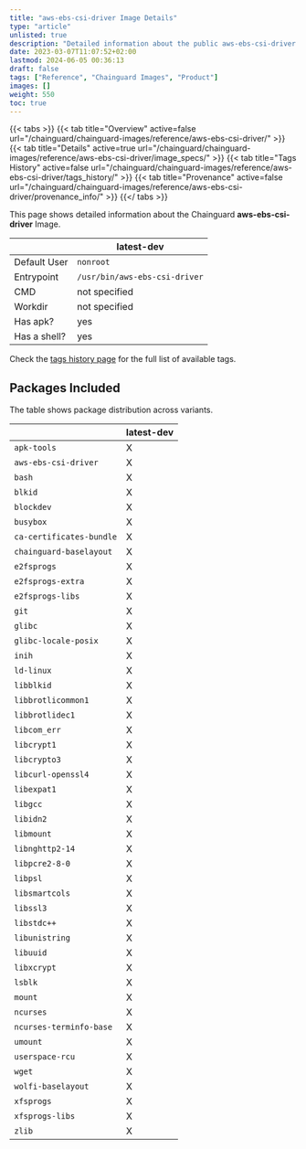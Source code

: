 ```yaml
---
title: "aws-ebs-csi-driver Image Details"
type: "article"
unlisted: true
description: "Detailed information about the public aws-ebs-csi-driver Chainguard Image."
date: 2023-03-07T11:07:52+02:00
lastmod: 2024-06-05 00:36:13
draft: false
tags: ["Reference", "Chainguard Images", "Product"]
images: []
weight: 550
toc: true
---
```


{{< tabs >}}
{{< tab title="Overview" active=false url="/chainguard/chainguard-images/reference/aws-ebs-csi-driver/" >}}
{{< tab title="Details" active=true url="/chainguard/chainguard-images/reference/aws-ebs-csi-driver/image_specs/" >}}
{{< tab title="Tags History" active=false url="/chainguard/chainguard-images/reference/aws-ebs-csi-driver/tags_history/" >}}
{{< tab title="Provenance" active=false url="/chainguard/chainguard-images/reference/aws-ebs-csi-driver/provenance_info/" >}}
{{</ tabs >}}

This page shows detailed information about the Chainguard **aws-ebs-csi-driver** Image.

|              | latest-dev                    |
|--------------|-------------------------------|
| Default User | `nonroot`                     |
| Entrypoint   | `/usr/bin/aws-ebs-csi-driver` |
| CMD          | not specified                 |
| Workdir      | not specified                 |
| Has apk?     | yes                           |
| Has a shell? | yes                           |

Check the [tags history page](/chainguard/chainguard-images/reference/aws-ebs-csi-driver/tags_history/) for the full list of available tags.

## Packages Included
The table shows package distribution across variants.

|                          | latest-dev |
|--------------------------|------------|
| `apk-tools`              | X          |
| `aws-ebs-csi-driver`     | X          |
| `bash`                   | X          |
| `blkid`                  | X          |
| `blockdev`               | X          |
| `busybox`                | X          |
| `ca-certificates-bundle` | X          |
| `chainguard-baselayout`  | X          |
| `e2fsprogs`              | X          |
| `e2fsprogs-extra`        | X          |
| `e2fsprogs-libs`         | X          |
| `git`                    | X          |
| `glibc`                  | X          |
| `glibc-locale-posix`     | X          |
| `inih`                   | X          |
| `ld-linux`               | X          |
| `libblkid`               | X          |
| `libbrotlicommon1`       | X          |
| `libbrotlidec1`          | X          |
| `libcom_err`             | X          |
| `libcrypt1`              | X          |
| `libcrypto3`             | X          |
| `libcurl-openssl4`       | X          |
| `libexpat1`              | X          |
| `libgcc`                 | X          |
| `libidn2`                | X          |
| `libmount`               | X          |
| `libnghttp2-14`          | X          |
| `libpcre2-8-0`           | X          |
| `libpsl`                 | X          |
| `libsmartcols`           | X          |
| `libssl3`                | X          |
| `libstdc++`              | X          |
| `libunistring`           | X          |
| `libuuid`                | X          |
| `libxcrypt`              | X          |
| `lsblk`                  | X          |
| `mount`                  | X          |
| `ncurses`                | X          |
| `ncurses-terminfo-base`  | X          |
| `umount`                 | X          |
| `userspace-rcu`          | X          |
| `wget`                   | X          |
| `wolfi-baselayout`       | X          |
| `xfsprogs`               | X          |
| `xfsprogs-libs`          | X          |
| `zlib`                   | X          |

